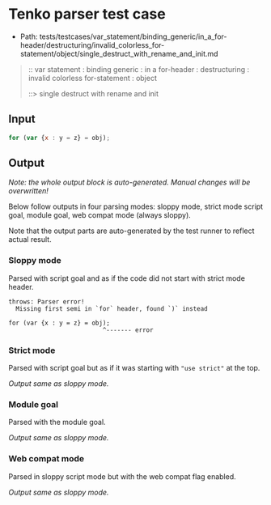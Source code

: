 # Tenko parser test case

- Path: tests/testcases/var_statement/binding_generic/in_a_for-header/destructuring/invalid_colorless_for-statement/object/single_destruct_with_rename_and_init.md

> :: var statement : binding generic : in a for-header : destructuring : invalid colorless for-statement : object
>
> ::> single destruct with rename and init

## Input

`````js
for (var {x : y = z} = obj);
`````

## Output

_Note: the whole output block is auto-generated. Manual changes will be overwritten!_

Below follow outputs in four parsing modes: sloppy mode, strict mode script goal, module goal, web compat mode (always sloppy).

Note that the output parts are auto-generated by the test runner to reflect actual result.

### Sloppy mode

Parsed with script goal and as if the code did not start with strict mode header.

`````
throws: Parser error!
  Missing first semi in `for` header, found `)` instead

for (var {x : y = z} = obj);
                          ^------- error
`````

### Strict mode

Parsed with script goal but as if it was starting with `"use strict"` at the top.

_Output same as sloppy mode._

### Module goal

Parsed with the module goal.

_Output same as sloppy mode._

### Web compat mode

Parsed in sloppy script mode but with the web compat flag enabled.

_Output same as sloppy mode._
